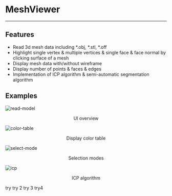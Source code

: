 # MeshViewer
---

## Features
+ Read 3d mesh data including *.obj, *.stl, *.off
+ Highlight single vertex & multiple vertices & single face & face normal by clicking surface of a mesh
+ Display mesh data with/without wireframe
+ Display number of points & faces & edges
+ Implementation of ICP algorithm & semi-automatic segmentation algorithm

## Examples
![read-model](./img/after_open.png)
<center>UI overview</center>

![color-table](./img/continuous_mode.png)
<center>Display color table</center>

![select-mode](./img/select_mode.png)
<center>Selection modes</center>

![icp](./img/icp.png)
<center>ICP algorithm</center>

try
try 2
try 3
try4